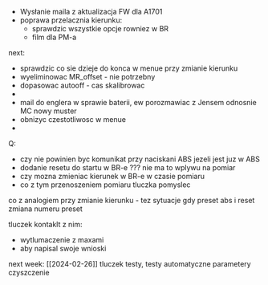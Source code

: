 - Wysłanie maila z aktualizacja FW dla A1701
- poprawa przelacznia kierunku:
	- sprawdzic wszystkie opcje rowniez w BR
	- film dla PM-a

next:
- sprawdzic co sie dzieje do konca w menue przy zmianie kierunku
- wyeliminowac  MR_offset - nie potrzebny
- dopasowac autooff - cas skalibrowac
- 
- mail do englera w sprawie baterii, ew porozmawiac z Jensem odnosnie MC nowy muster
- obnizyc czestotliwosc w menue
- 


Q:
- czy nie powinien byc komunikat przy naciskani ABS jezeli jest juz w ABS
- dodanie resetu do startu w BR-e ??? nie ma to wplywu na pomiar
- czy mozna zmieniac kierunek w BR-e w czasie pomiaru
- co z tym przenoszeniem pomiaru tluczka pomyslec

co z analogiem przy zmianie kierunku - tez sytuacje gdy preset abs i reset
zmiana numeru preset

tluczek kontaklt z nim:
- wytlumaczenie z maxami
- aby napisal swoje wnioski



next week: [[2024-02-26]]
tluczek
testy, testy automatyczne
parametery 
czyszczenie

